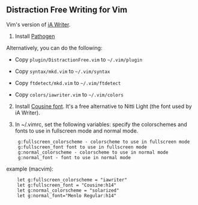 ## Distraction Free Writing for Vim

Vim's version of [iA Writer](http://www.iawriter.com/).

1. Install [Pathogen](https://github.com/tpope/vim-pathogen)

Alternatively, you can do the following:

* Copy `plugin/DistractionFree.vim` to `~/.vim/plugin`

* Copy `syntax/mkd.vim` to `~/.vim/syntax`

* Copy `ftdetect/mkd.vim` to `~/.vim/ftdetect`

* Copy `colors/iawriter.vim` to `~/.vim/colors`

2. Install [Cousine font](http://www.fontsquirrel.com/fonts/cousine). It's a free alternative to Nitti Light (the font used by iA Writer).

2. In ~/.vimrc, set the following variables: specify the colorschemes and fonts to use in fullscreen mode and normal mode.

		g:fullscreen_colorscheme - colorscheme to use in fullscreen mode 
		g:fullscreen_font font to use in fullscreen mode 
		g:normal_colorscheme - colorscheme to use in normal mode 
		g:normal_font - font to use in normal mode

example (macvim): 

```vim
	let g:fullscreen_colorscheme = "iawriter"
	let g:fullscreen_font = "Cousine:h14"
	let g:normal_colorscheme = "solarized"
	let g:normal_font="Menlo Regular:h14"
```

